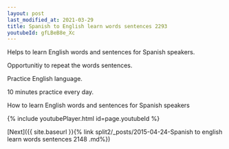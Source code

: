 ```yaml
---
layout: post
last_modified_at: 2021-03-29
title: Spanish to English learn words sentences 2293 
youtubeId: gfLBeB8e_Xc
---
```

 
 
Helps to learn English words and sentences for Spanish speakers.

Opportunitiy to repeat the words sentences. 

Practice English language. 
 
10 minutes practice every day. 
 
How to learn English words and sentences for Spanish speakers 
 
{% include youtubePlayer.html id=page.youtubeId %}
 
 
[Next]({{ site.baseurl }}{% link  split2/_posts/2015-04-24-Spanish to english learn words sentences 2148 .md%})
 
